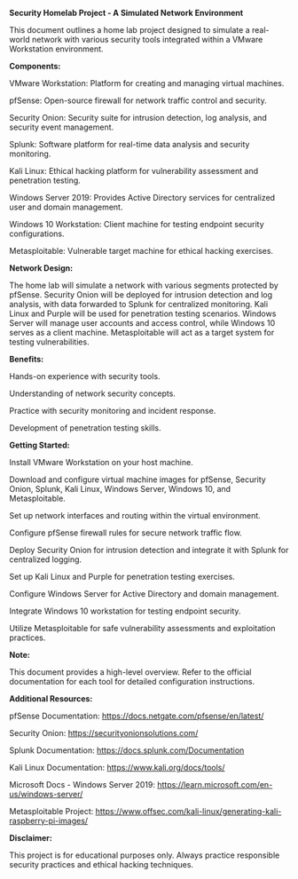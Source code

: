 **Security Homelab Project - A Simulated Network Environment**

This document outlines a home lab project designed to simulate a real-world network with various security tools integrated within a VMware Workstation environment.

**Components:**

VMware Workstation: Platform for creating and managing virtual machines.

pfSense: Open-source firewall for network traffic control and security.

Security Onion: Security suite for intrusion detection, log analysis, and security event management.

Splunk: Software platform for real-time data analysis and security monitoring.

Kali Linux: Ethical hacking platform for vulnerability assessment and penetration testing.

Windows Server 2019: Provides Active Directory services for centralized user and domain management.

Windows 10 Workstation: Client machine for testing endpoint security configurations.

Metasploitable: Vulnerable target machine for ethical hacking exercises.

**Network Design:**

The home lab will simulate a network with various segments protected by pfSense. Security Onion will be deployed for intrusion detection and log analysis, with data forwarded to Splunk for centralized monitoring. Kali Linux and Purple will be used for penetration testing scenarios. Windows Server will manage user accounts and access control, while Windows 10 serves as a client machine. Metasploitable will act as a target system for testing vulnerabilities.

**Benefits:**

Hands-on experience with security tools.

Understanding of network security concepts.

Practice with security monitoring and incident response.

Development of penetration testing skills.

**Getting Started:**

Install VMware Workstation on your host machine.

Download and configure virtual machine images for pfSense, Security Onion, Splunk, Kali Linux, Windows Server, Windows 10, and Metasploitable.

Set up network interfaces and routing within the virtual environment.

Configure pfSense firewall rules for secure network traffic flow.

Deploy Security Onion for intrusion detection and integrate it with Splunk for centralized logging.

Set up Kali Linux and Purple for penetration testing exercises.

Configure Windows Server for Active Directory and domain management.

Integrate Windows 10 workstation for testing endpoint security.

Utilize Metasploitable for safe vulnerability assessments and exploitation practices.

**Note:**

This document provides a high-level overview. Refer to the official documentation for each tool for detailed configuration instructions.

**Additional Resources:**

pfSense Documentation: https://docs.netgate.com/pfsense/en/latest/

Security Onion: https://securityonionsolutions.com/

Splunk Documentation: https://docs.splunk.com/Documentation

Kali Linux Documentation: https://www.kali.org/docs/tools/

Microsoft Docs - Windows Server 2019: https://learn.microsoft.com/en-us/windows-server/

Metasploitable Project: https://www.offsec.com/kali-linux/generating-kali-raspberry-pi-images/

**Disclaimer:**

This project is for educational purposes only. Always practice responsible security practices and ethical hacking techniques.
